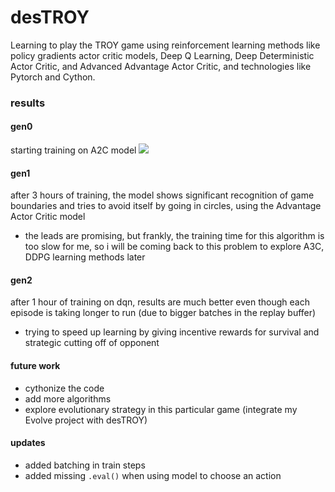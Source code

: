 # desTROY
Learning to play the TROY game using reinforcement learning methods like policy
gradients actor critic models, Deep Q Learning, Deep Deterministic Actor Critic,
and Advanced Advantage Actor Critic, and technologies like Pytorch and Cython.

### results
#### gen0
starting training on A2C model
![](res/training.gif)

#### gen1
after 3 hours of training, the model shows significant recognition of game
boundaries and tries to avoid itself by going in circles, using the Advantage
Actor Critic model

- the leads are promising, but frankly, the training time for this algorithm is
  too slow for me, so i will be coming back to this problem to explore A3C,
  DDPG learning methods later

#### gen2
after 1 hour of training on dqn, results are much better even though each
episode is taking longer to run (due to bigger batches in the replay buffer)

- trying to speed up learning by giving incentive rewards for survival and
  strategic cutting off of opponent

#### future work
- cythonize the code
- add more algorithms
- explore evolutionary strategy in this particular game (integrate my Evolve
  project with desTROY)

#### updates
- added batching in train steps
- added missing `.eval()` when using model to choose an action
